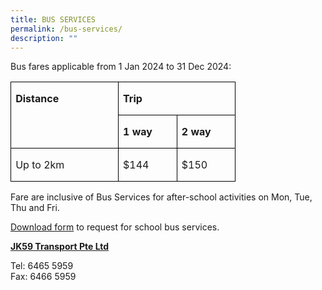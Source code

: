```yaml
---
title: BUS SERVICES
permalink: /bus-services/
description: ""
---
```

Bus fares applicable from 1 Jan 2024 to 31 Dec 2024:

<table class="MsoNormalTable" border="0" cellspacing="0" cellpadding="0" style="border-collapse:collapse;mso-yfti-tbllook:1184;mso-padding-alt:0in 0in 0in 0in"><tbody><tr style="mso-yfti-irow:0;mso-yfti-firstrow:yes"><td width="157" rowspan="2" valign="top" style="width:117.4pt;border:solid windowtext 1.0pt;
  padding:0in 5.4pt 0in 5.4pt"><p class="MsoNormal"><b><span>Distance</span></b></p></td><td width="157" colspan="2" valign="top" style="width:117.4pt;border:solid windowtext 1.0pt;
  border-left:none;padding:0in 5.4pt 0in 5.4pt"><p class="MsoNormal"><b><span>Trip</span></b></p></td></tr><tr style="mso-yfti-irow:1"><td width="78" valign="top" style="width:58.7pt;border-top:none;border-left:none;
  border-bottom:solid windowtext 1.0pt;border-right:solid windowtext 1.0pt;
  padding:0in 5.4pt 0in 5.4pt"><p class="MsoNormal"><b><span>1 way</span></b></p></td><td width="78" valign="top" style="width:58.7pt;border-top:none;border-left:none;
  border-bottom:solid windowtext 1.0pt;border-right:solid windowtext 1.0pt;
  padding:0in 5.4pt 0in 5.4pt"><p class="MsoNormal"><b><span>2 way</span></b></p></td></tr><tr style="mso-yfti-irow:2;mso-yfti-lastrow:yes"><td width="157" valign="top" style="width:117.4pt;border:solid windowtext 1.0pt;
  border-top:none;padding:0in 5.4pt 0in 5.4pt"><p class="MsoNormal"><span>Up to 2km</span></p></td><td width="78" valign="top" style="width:58.7pt;border-top:none;border-left:none;
  border-bottom:solid windowtext 1.0pt;border-right:solid windowtext 1.0pt;
  padding:0in 5.4pt 0in 5.4pt"><p class="MsoNormal"><span>$144</span></p></td><td width="78" valign="top" style="width:58.7pt;border-top:none;border-left:none;
  border-bottom:solid windowtext 1.0pt;border-right:solid windowtext 1.0pt;
  padding:0in 5.4pt 0in 5.4pt"><p class="MsoNormal"><span>$150</span></p></td></tr></tbody></table>

Fare are inclusive of Bus Services for after-school activities on Mon, Tue, Thu and Fri.

[Download form](/files/fps%20request%20for%20school%20bus%20services%20year%2024.pdf) to request for school bus services.

<p><strong><u>JK59 Transport Pte Ltd</u></strong></p>
<p>Tel: 6465 5959<br>Fax: 6466 5959</p>